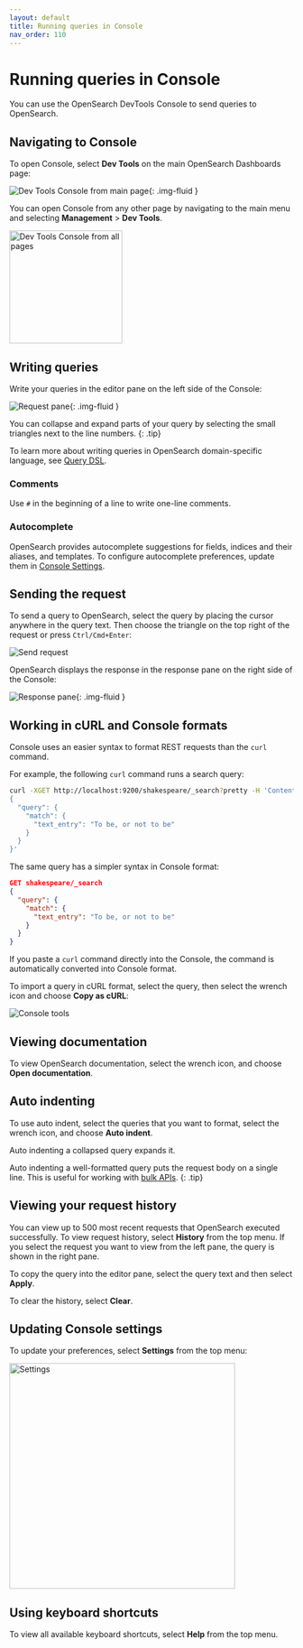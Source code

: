 ```yaml
---
layout: default
title: Running queries in Console
nav_order: 110
---
```


# Running queries in Console

You can use the OpenSearch DevTools Console to send queries to OpenSearch. 

## Navigating to Console

To open Console, select **Dev Tools** on the main OpenSearch Dashboards page:

<img src="{{site.url}}{{site.baseurl}}/images/dev-tools/dev-tools-main.png" alt="Dev Tools Console from main page">{: .img-fluid }

You can open Console from any other page by navigating to the main menu and selecting **Management** > **Dev Tools**.

<img src="{{site.url}}{{site.baseurl}}/images/dev-tools/dev-tools-left.png" width=200 alt="Dev Tools Console from all pages">

## Writing queries 

Write your queries in the editor pane on the left side of the Console:

<img src="{{site.url}}{{site.baseurl}}/images/dev-tools/dev-tools-request.png" alt="Request pane">{: .img-fluid }

You can collapse and expand parts of your query by selecting the small triangles next to the line numbers.
{: .tip}

To learn more about writing queries in OpenSearch domain-specific language, see [Query DSL]({{site.url}}{{site.baseurl}}/opensearch/query-dsl).

### Comments

Use `#` in the beginning of a line to write one-line comments.

### Autocomplete

OpenSearch provides autocomplete suggestions for fields, indices and their aliases, and templates. To configure autocomplete preferences, update them in [Console Settings](#updating-console-settings).

## Sending the request 

To send a query to OpenSearch, select the query by placing the cursor anywhere in the query text. Then choose the triangle on the top right of the request or press `Ctrl/Cmd+Enter`:

<img src="{{site.url}}{{site.baseurl}}/images/dev-tools/dev-tools-send.png" alt="Send request">

OpenSearch displays the response in the response pane on the right side of the Console:

<img src="{{site.url}}{{site.baseurl}}/images/dev-tools/dev-tools-response.png" alt="Response pane">{: .img-fluid }

## Working in cURL and Console formats

Console uses an easier syntax to format REST requests than the `curl` command. 

For example, the following `curl` command runs a search query:

```bash
curl -XGET http://localhost:9200/shakespeare/_search?pretty -H 'Content-Type: application/json' -d'
{
  "query": {
    "match": {
      "text_entry": "To be, or not to be"
    }
  }
}'
```

The same query has a simpler syntax in Console format:

```json
GET shakespeare/_search
{
  "query": {
    "match": {
      "text_entry": "To be, or not to be"
    }
  }
}
```

If you paste a `curl` command directly into the Console, the command is automatically converted into Console format. 

To import a query in cURL format, select the query, then select the wrench icon and choose **Copy as cURL**:

<img src="{{site.url}}{{site.baseurl}}/images/dev-tools/dev-tools-tools.png" alt="Console tools">

## Viewing documentation

To view OpenSearch documentation, select the wrench icon, and choose **Open documentation**.

## Auto indenting

To use auto indent, select the queries that you want to format, select the wrench icon, and choose **Auto indent**.

Auto indenting a collapsed query expands it.

Auto indenting a well-formatted query puts the request body on a single line. This is useful for working with [bulk APIs]({{site.url}}{{site.baseurl}}/opensearch/rest-api/document-apis/bulk/).
{: .tip}

## Viewing your request history

You can view up to 500 most recent requests that OpenSearch executed successfully. To view request history, select **History** from the top menu. If you select the request you want to view from the left pane, the query is shown in the right pane. 

To copy the query into the editor pane, select the query text and then select **Apply**. 

To clear the history, select **Clear**.

## Updating Console settings

To update your preferences, select **Settings** from the top menu:

<img src="{{site.url}}{{site.baseurl}}/images/dev-tools/dev-tools-settings.png" width=400 alt="Settings">

## Using keyboard shortcuts

To view all available keyboard shortcuts, select **Help** from the top menu.